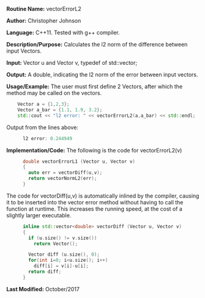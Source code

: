 **Routine Name:** vectorErrorL2

**Author:** Christopher Johnson

**Language:** C++11. Tested with g++ compiler.

**Description/Purpose:**
Calculates the l2 norm of the difference between input Vectors.

**Input:**
Vector u and Vector v, typedef of std::vector<double>;

**Output:**
A double, indicating the l2 norm of the error between input vectors.

**Usage/Example:**
The user must first define 2 Vectors, after which the method may be called on the vectors.
```C++
    Vector a = {1,2,3};
    Vector a_bar = {1.1, 1.9, 3.2};
    std::cout << "l2 error: " << vectorErrorL2(a,a_bar) << std::endl;
```
Output from the lines above:
```c++
      l2 error: 0.244949
```


**Implementation/Code:** The following is the code for vectorErrorL2(v)
```c++
      double vectorErrorL1 (Vector u, Vector v)
      {
        auto err = vectorDiff(u,v);
        return vectorNormL2(err);
      }
```

The code for vectorDiff(u,v) is automatically inlined by the compiler, causing it to be inserted into the vector error method without having to call the function at runtime. This increases the running speed, at the cost of a slightly larger executable.
```c++
      inline std::vector<double> vectorDiff (Vector u, Vector v)
      {
        if (u.size() != v.size())
          return Vector();

        Vector diff (u.size(), 0);
        for(int i=0; i<u.size(); i++)
          diff[i] = v[i]-u[i];
        return diff;
      }
```
**Last Modified:** October/2017
